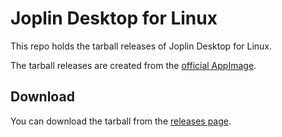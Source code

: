 # Joplin Desktop for Linux

This repo holds the tarball releases of Joplin Desktop for Linux.

The tarball releases are created from the [official AppImage](https://github.com/laurent22/joplin/releases/latest).

## Download

You can download the tarball from the [releases page](https://github.com/zydou/Joplin-Linux/releases/latest).
